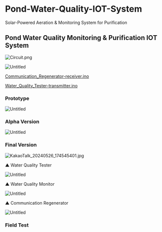 # Pond-Water-Quality-IOT-System
Solar-Powered Aeration &amp; Monitoring System for Purification
## Pond Water Quality Monitoring & Purification IOT System

![Circuit.png](https://prod-files-secure.s3.us-west-2.amazonaws.com/28067da0-312a-4c2d-82c1-b8c807d89079/61260bdf-26ab-49bb-b7df-183f50b0a6f9/Circuit.png)

![Untitled](https://prod-files-secure.s3.us-west-2.amazonaws.com/28067da0-312a-4c2d-82c1-b8c807d89079/10d80fa5-4695-4a51-ac6c-2ac6607e1421/Untitled.png)

[Communication_Regenerator-receiver.ino](https://prod-files-secure.s3.us-west-2.amazonaws.com/28067da0-312a-4c2d-82c1-b8c807d89079/d0af59a1-05f0-4469-aee3-2495aabf95f0/Communication_Regenerator-receiver.ino)

[Water_Quality_Tester-transmitter.ino](https://prod-files-secure.s3.us-west-2.amazonaws.com/28067da0-312a-4c2d-82c1-b8c807d89079/d5c9257b-a19d-4c31-b104-ecef23e62843/Water_Quality_Tester-transmitter.ino)

### 

### Prototype

![Untitled](https://prod-files-secure.s3.us-west-2.amazonaws.com/28067da0-312a-4c2d-82c1-b8c807d89079/d9514271-53a2-45bd-8aee-72e547e17b5f/Untitled.png)

### **Alpha Version**

![Untitled](https://prod-files-secure.s3.us-west-2.amazonaws.com/28067da0-312a-4c2d-82c1-b8c807d89079/2411dd28-2966-481b-a816-1c26a2741813/Untitled.png)

### Final Version

![KakaoTalk_20240526_174545401.jpg](https://prod-files-secure.s3.us-west-2.amazonaws.com/28067da0-312a-4c2d-82c1-b8c807d89079/1418b09e-1840-4570-b140-d621e7da74d9/KakaoTalk_20240526_174545401.jpg)

▲ Water Quality Tester

![Untitled](https://prod-files-secure.s3.us-west-2.amazonaws.com/28067da0-312a-4c2d-82c1-b8c807d89079/986d159c-dde4-4a9c-ad78-a7d22b911ec7/Untitled.png)

▲ Water Quality Monitor

![Untitled]([https://prod-files-secure.s3.us-west-2.amazonaws.com/28067da0-312a-4c2d-82c1-b8c807d89079/644b53dc-b3ae-409e-8290-a3f03f2b8300/Untitled.png](https://www.notion.so/Pond-Water-Quality-IOT-System-281be2731a6043bba31139510fef9ece?pvs=4#5224a2867afb44b48721455de3b0cf36))

▲ Communication Regenerator

![Untitled](https://prod-files-secure.s3.us-west-2.amazonaws.com/28067da0-312a-4c2d-82c1-b8c807d89079/c159bec9-6183-4dee-9472-f1ba89bcf52b/Untitled.png)

### **Field Test**
